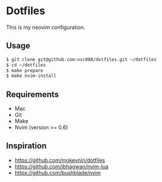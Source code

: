 # Dotfiles

This is my neovim configuration.

## Usage

```bash
$ git clone git@github.com:nsr888/dotfiles.git ~/dotfiles
$ cd ~/dotfiles
$ make prepare
$ make nvim-install
```

## Requirements

- Mac
- Git
- Make
- Nvim (version >= 0.6)

## Inspiration

- https://github.com/mokevnin/dotfiles
- https://github.com/ibhagwan/nvim-lua
- https://github.com/bushblade/nvim
